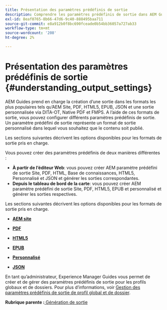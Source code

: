 ```yaml
---
title: Présentation des paramètres prédéfinis de sortie
description: Comprendre les paramètres prédéfinis de sortie dans AEM Guides. Créez des paramètres prédéfinis de sortie à partir de l’éditeur web et du tableau de bord de mappage pour les formats de site AEM, de PDF, de HTML 5, d’EPUB, personnalisé et JSON.
exl-id: 8eaf0765-8b66-47d6-9c40-888495baa711
source-git-commit: e8a912b0f8bc690fceade0b54bb36057a727ab33
workflow-type: tm+mt
source-wordcount: '208'
ht-degree: 2%

---
```


# Présentation des paramètres prédéfinis de sortie {#understanding_output_settings}

AEM Guides prend en charge la création d’une sortie dans les formats les plus populaires tels qu’AEM Site, PDF, HTML5, EPUB, JSON et une sortie personnalisée via DITA-OT, Native PDF et FMPS. A l’aide de ces formats de sortie, vous pouvez configurer différents paramètres prédéfinis de sortie. Un paramètre prédéfini de sortie représente un format de sortie personnalisé dans lequel vous souhaitez que le contenu soit publié.

Les sections suivantes décrivent les options disponibles pour les formats de sortie pris en charge.

Vous pouvez créer des paramètres prédéfinis de deux manières différentes :

- **À partir de l’éditeur Web**: vous pouvez créer AEM paramètre prédéfini de sortie Site, PDF, HTML, Base de connaissances, HTML5, Personnalisé et JSON et générer les sorties correspondantes.
- **Depuis le tableau de bord de la carte**: vous pouvez créer AEM paramètre prédéfini de sortie Site, PDF, HTML5, EPUB et personnalisé et générer les sorties respectives.

Les sections suivantes décrivent les options disponibles pour les formats de sortie pris en charge.

- **[AEM site](generate-output-aem-site.md)**

- **[PDF](generate-output-pdf.md)**

- **[HTML5](generate-output-html5.md)**

- **[EPUB](generate-output-epub.md)**

- **[Personnalisé](generate-output-custom.md)**

- **[JSON](generate-output-json.md)**

En tant qu’administrateur, Experience Manager Guides vous permet de créer et de gérer des paramètres prédéfinis de sortie pour les profils globaux et de dossiers. Pour plus d’informations, voir [Gestion des paramètres prédéfinis de sortie de profil global et de dossier](./web-editor-manage-output-presets.md).

**Rubrique parente :**[ Génération de sortie](generate-output.md)

